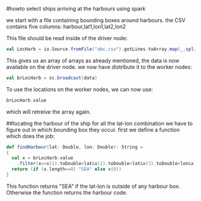 #howto select ships arriving at the harbours using spark

we start with a file containing bounding boxes around harbours. the CSV contains five columns: harbour,lat1,lon1,lat2,lon2

This file should be read inside of the driver node:

```scala
val LocHarb = io.Source.fromFile("abc.csv").getLines.toArray.map(_.split(","))
```
This gives us an array of arrays
as already mentioned, the data is now available on the driver node. we now have distribute it to the worker nodes:

```scala
val brLocHarb = sc.broadcast(data)
```

To use the locations on the worker nodes, we can now use:

```scala
brLocHarb.value
```

which will retreive the array again.

##locating the harbour of the ship
for all the lat-lon combination we have to figure out in which bounding box they occur.
first we define a function which does the job:
```scala
def findHarbour(lat: Double, lon: Double): String =
{
  val x = brLocHarb.value
    .filter(x=>x(1).toDouble<lat&x(2).toDouble>lat&x(3).toDouble<lon&x(4).toDouble>lon).map(x=>x(0))
  return (if (x.length==0) "SEA" else x(0))
}
```
This function returns "SEA" if the lat-lon is outside of any harbour box. Otherwise the function returns the harbour code.

